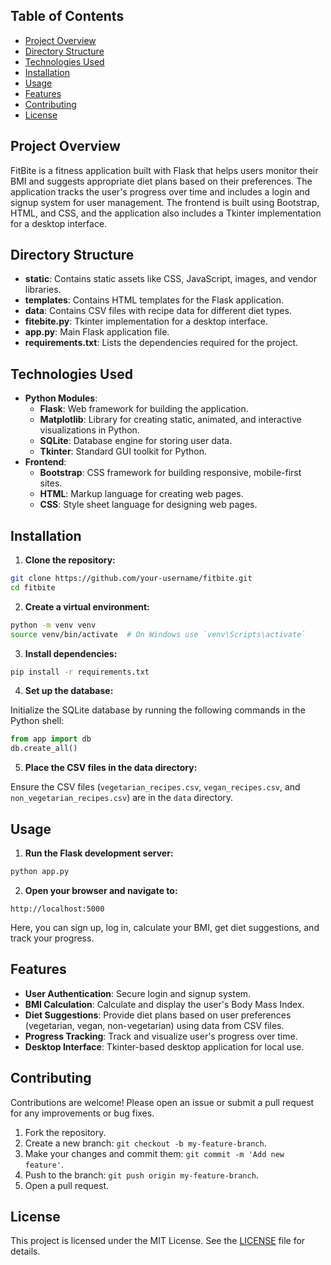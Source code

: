 ## Table of Contents

- [Project Overview](#project-overview)
- [Directory Structure](#directory-structure)
- [Technologies Used](#technologies-used)
- [Installation](#installation)
- [Usage](#usage)
- [Features](#features)
- [Contributing](#contributing)
- [License](#license)

## Project Overview

FitBite is a fitness application built with Flask that helps users monitor their BMI and suggests appropriate diet plans based on their preferences. The application tracks the user's progress over time and includes a login and signup system for user management. The frontend is built using Bootstrap, HTML, and CSS, and the application also includes a Tkinter implementation for a desktop interface.

## Directory Structure


- **static**: Contains static assets like CSS, JavaScript, images, and vendor libraries.
- **templates**: Contains HTML templates for the Flask application.
- **data**: Contains CSV files with recipe data for different diet types.
- **fitebite.py**: Tkinter implementation for a desktop interface.
- **app.py**: Main Flask application file.
- **requirements.txt**: Lists the dependencies required for the project.

## Technologies Used

- **Python Modules**:
  - **Flask**: Web framework for building the application.
  - **Matplotlib**: Library for creating static, animated, and interactive visualizations in Python.
  - **SQLite**: Database engine for storing user data.
  - **Tkinter**: Standard GUI toolkit for Python.
- **Frontend**:
  - **Bootstrap**: CSS framework for building responsive, mobile-first sites.
  - **HTML**: Markup language for creating web pages.
  - **CSS**: Style sheet language for designing web pages.

## Installation

1. **Clone the repository:**

```bash
git clone https://github.com/your-username/fitbite.git
cd fitbite
```

2. **Create a virtual environment:**

```bash
python -m venv venv
source venv/bin/activate  # On Windows use `venv\Scripts\activate`
```

3. **Install dependencies:**

```bash
pip install -r requirements.txt
```

4. **Set up the database:**

Initialize the SQLite database by running the following commands in the Python shell:

```python
from app import db
db.create_all()
```

5. **Place the CSV files in the data directory:**

Ensure the CSV files (`vegetarian_recipes.csv`, `vegan_recipes.csv`, and `non_vegetarian_recipes.csv`) are in the `data` directory.

## Usage

1. **Run the Flask development server:**

```bash
python app.py
```

2. **Open your browser and navigate to:**

```plaintext
http://localhost:5000
```

Here, you can sign up, log in, calculate your BMI, get diet suggestions, and track your progress.

## Features

- **User Authentication**: Secure login and signup system.
- **BMI Calculation**: Calculate and display the user's Body Mass Index.
- **Diet Suggestions**: Provide diet plans based on user preferences (vegetarian, vegan, non-vegetarian) using data from CSV files.
- **Progress Tracking**: Track and visualize user's progress over time.
- **Desktop Interface**: Tkinter-based desktop application for local use.

## Contributing

Contributions are welcome! Please open an issue or submit a pull request for any improvements or bug fixes.

1. Fork the repository.
2. Create a new branch: `git checkout -b my-feature-branch`.
3. Make your changes and commit them: `git commit -m 'Add new feature'`.
4. Push to the branch: `git push origin my-feature-branch`.
5. Open a pull request.

## License

This project is licensed under the MIT License. See the [LICENSE](LICENSE) file for details.

